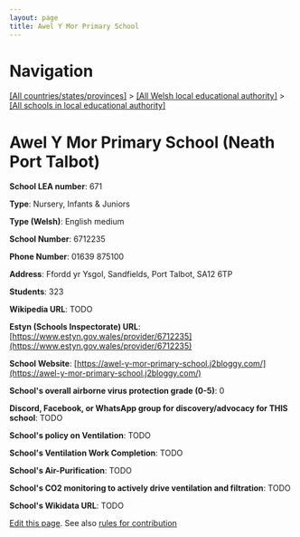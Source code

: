 ```yaml
---
layout: page
title: Awel Y Mor Primary School
---
```

# Navigation

[[All countries/states/provinces]](../../..) > [[All Welsh local educational authority]](../..) > [[All schools in local educational authority]](..)

# Awel Y Mor Primary School (Neath Port Talbot)

**School LEA number**: 671

**Type**: Nursery, Infants & Juniors

**Type (Welsh)**: English medium

**School Number**: 6712235

**Phone Number**: 01639 875100

**Address**: Ffordd yr Ysgol, Sandfields, Port Talbot, SA12 6TP

**Students**: 323

**Wikipedia URL**: TODO

**Estyn (Schools Inspectorate) URL**: [https://www.estyn.gov.wales/provider/6712235](https://www.estyn.gov.wales/provider/6712235)

**School Website**: [https://awel-y-mor-primary-school.j2bloggy.com/](https://awel-y-mor-primary-school.j2bloggy.com/)

**School's overall airborne virus protection grade (0-5)**: 0

**Discord, Facebook, or WhatsApp group for discovery/advocacy for THIS school**: TODO

**School's policy on Ventilation**: TODO

**School's Ventilation Work Completion**: TODO

**School's Air-Purification**: TODO

**School's CO2 monitoring to actively drive ventilation and filtration**: TODO

**School's Wikidata URL**: TODO




[Edit this page](https://github.com/VentilationProject/Wales/edit/prif/./Neath_Port_Talbot/Awel_Y_Mor_Primary_School.md). See also [rules for contribution](../../../contribution-rules/)